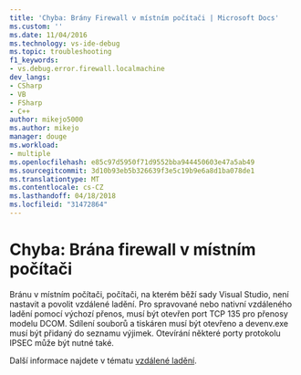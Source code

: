 ```yaml
---
title: 'Chyba: Brány Firewall v místním počítači | Microsoft Docs'
ms.custom: ''
ms.date: 11/04/2016
ms.technology: vs-ide-debug
ms.topic: troubleshooting
f1_keywords:
- vs.debug.error.firewall.localmachine
dev_langs:
- CSharp
- VB
- FSharp
- C++
author: mikejo5000
ms.author: mikejo
manager: douge
ms.workload:
- multiple
ms.openlocfilehash: e85c97d5950f71d9552bba944450603e47a5ab49
ms.sourcegitcommit: 3d10b93eb5b326639f3e5c19b9e6a8d1ba078de1
ms.translationtype: MT
ms.contentlocale: cs-CZ
ms.lasthandoff: 04/18/2018
ms.locfileid: "31472864"
---
```

# <a name="error-firewall-on-local-machine"></a>Chyba: Brána firewall v místním počítači
Bránu v místním počítači, počítači, na kterém běží sady Visual Studio, není nastavit a povolit vzdálené ladění. Pro spravované nebo nativní vzdáleného ladění pomocí výchozí přenos, musí být otevřen port TCP 135 pro přenosy modelu DCOM. Sdílení souborů a tiskáren musí být otevřeno a devenv.exe musí být přidaný do seznamu výjimek. Otevírání některé porty protokolu IPSEC může být nutné také.  
  
 Další informace najdete v tématu [vzdálené ladění](../debugger/remote-debugging.md).